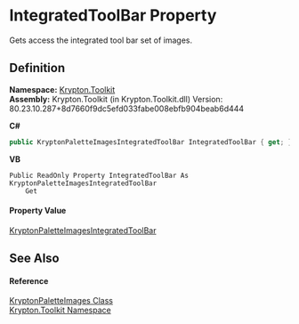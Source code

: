 # IntegratedToolBar Property


Gets access the integrated tool bar set of images.



## Definition
**Namespace:** <a href="79d2eac2-21f4-54ff-7552-b20c33c30600.md">Krypton.Toolkit</a>  
**Assembly:** Krypton.Toolkit (in Krypton.Toolkit.dll) Version: 80.23.10.287+8d7660f9dc5efd033fabe008ebfb904beab6d444

**C#**
``` C#
public KryptonPaletteImagesIntegratedToolBar IntegratedToolBar { get; }
```
**VB**
``` VB
Public ReadOnly Property IntegratedToolBar As KryptonPaletteImagesIntegratedToolBar
	Get
```



#### Property Value
<a href="0f375473-74f6-0338-dbb5-8a4dd7434a5b.md">KryptonPaletteImagesIntegratedToolBar</a>

## See Also


#### Reference
<a href="81ba49cf-9c2e-4aee-d9b8-8dda4b14fffa.md">KryptonPaletteImages Class</a>  
<a href="79d2eac2-21f4-54ff-7552-b20c33c30600.md">Krypton.Toolkit Namespace</a>  
